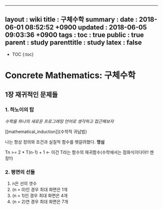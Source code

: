 ---
layout  : wiki
title   : 구체수학
summary : 
date    : 2018-06-01 08:52:52 +0900
updated : 2018-06-05 09:03:36 +0900
tags    : 
toc     : true
public  : true
parent  : study
parenttitle : study
latex   : false
---
* TOC
{:toc}

# Concrete Mathematics: 구체수학

## 1장 재귀적인 문제들

### 1. 하노이의 탑

*수학을 하나의 새로운 프로그래밍 언어로 생각하고 접근해보자*

[[mathematical_induction]]{수학적 귀납법}

나는 항상 정의와 조건과 실질적 함수를 헷갈려했다. **명심**

Tn >= 2 * T(n-1) + 1 <- 이건 T라는 함수의 재귀함수(수학에서는 점화식이다아!! 젠장!!)

### 2. 평면의 선들

1. n은 선의 갯수
2. (n = 0)인 경우 최대 화면은 1개
3. (n = 1)인 경우 최대 화면은 4개
4. (n = 2)연 경우 최대 화면은 7개
